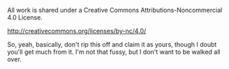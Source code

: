 All work is shared under a Creative Commons Attributions-Noncommercial 4.0 License.

http://creativecommons.org/licenses/by-nc/4.0/

So, yeah, basically, don't rip this off and claim it as yours, though I doubt you'll get much from it.  I'm not that fussy, but I don't want to be walked all over.
